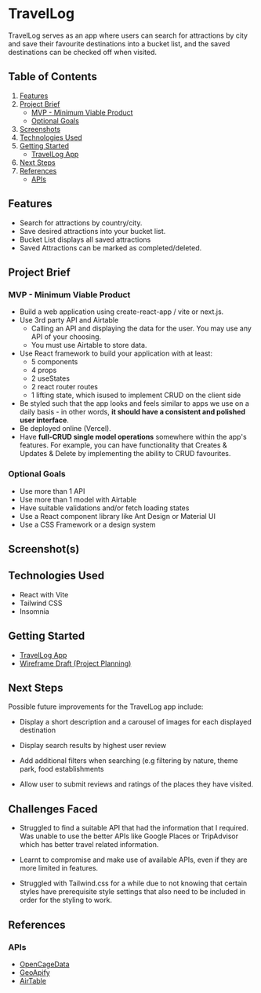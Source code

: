 # TravelLog

TravelLog serves as an app where users can search for attractions by city and save their favourite destinations into a bucket list, and the saved destinations can be checked off when visited.

## Table of Contents

1. [Features](#features)
1. [Project Brief](#project-brief)
   - [MVP - Minimum Viable Product](#mvp---minimum-viable-product)
   - [Optional Goals](#optional-goals)
1. [Screenshots](#screenshots)
1. [Technologies Used](#technologies-used)
1. [Getting Started](#getting-started)
   - [TravelLog App](#travellog-app)
1. [Next Steps](#next-steps)
1. [References](#references)
   - [APIs](#apis)

 
## Features

- Search for attractions by country/city.
- Save desired attractions into your bucket list.
- Bucket List displays all saved attractions
- Saved Attractions can be marked as completed/deleted.

## Project Brief

### MVP - Minimum Viable Product

- Build a web application using create-react-app / vite or next.js.
- Use 3rd party API and Airtable
  - Calling an API and displaying the data for the user. You may use any API of your choosing.
  - You must use Airtable to store data.
- Use React framework to build your application with at least:
  - 5 components
  - 4 props
  - 2 useStates
  - 2 react router routes
  - 1 lifting state, which isused to implement CRUD on the client side
- Be styled such that the app looks and feels similar to apps we use on a daily basis - in other words, **it should have a consistent and polished user interface**.
- Be deployed online (Vercel).
- Have **full-CRUD single model operations** somewhere within the app's features. For example, you can have functionality that Creates & Updates & Delete by implementing the ability to CRUD favourites.

### Optional Goals

- Use more than 1 API
- Use more than 1 model with Airtable
- Have suitable validations and/or fetch loading states
- Use a React component library like Ant Design or Material UI
- Use a CSS Framework or a design system

## Screenshot(s)

## Technologies Used

- React with Vite
- Tailwind CSS
- Insomnia

## Getting Started

- [TravelLog App](https://react-travel-app-zeta.vercel.app/)
- [Wireframe Draft (Project Planning)](https://miro.com/app/board/uXjVMknY8Us=/?share_link_id=990921427117)

## Next Steps

Possible future improvements for the TravelLog app include:

- Display a short description and a carousel of images for each displayed destination

- Display search results by highest user review

- Add additional filters when searching (e.g filtering by nature, theme park, food establishments

- Allow user to submit reviews and ratings of the places they have visited.

## Challenges Faced

- Struggled to find a suitable API that had the information that I required. Was unable to use the better APIs like Google Places or TripAdvisor which has better travel related information.

- Learnt to compromise and make use of available APIs, even if they are more limited in features.

- Struggled with Tailwind.css for a while due to not knowing that certain styles have prerequisite style settings that also need to be included in order for the styling to work.

## References

### APIs

- [OpenCageData](https://opencagedata.com/api)
- [GeoApify](https://www.geoapify.com/place-details-api)
- [AirTable](https://airtable.com/)

